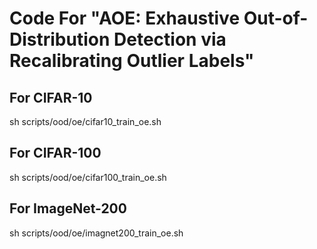 # Code For "AOE: Exhaustive Out-of-Distribution Detection via Recalibrating Outlier Labels"

## For CIFAR-10
sh scripts/ood/oe/cifar10_train_oe.sh 

## For CIFAR-100
sh scripts/ood/oe/cifar100_train_oe.sh 

## For ImageNet-200

sh scripts/ood/oe/imagnet200_train_oe.sh 